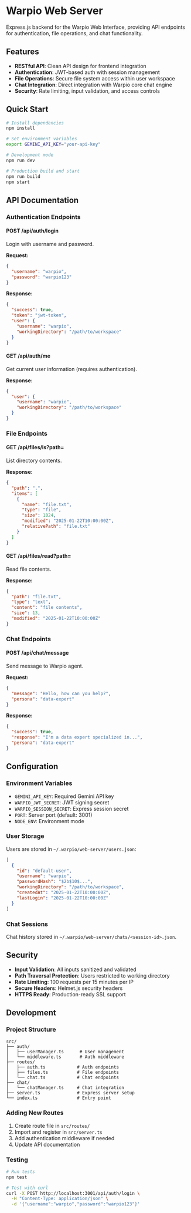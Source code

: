 # Warpio Web Server

Express.js backend for the Warpio Web Interface, providing API endpoints for authentication, file operations, and chat functionality.

## Features

- **RESTful API**: Clean API design for frontend integration
- **Authentication**: JWT-based auth with session management
- **File Operations**: Secure file system access within user workspace
- **Chat Integration**: Direct integration with Warpio core chat engine
- **Security**: Rate limiting, input validation, and access controls

## Quick Start

```bash
# Install dependencies
npm install

# Set environment variables
export GEMINI_API_KEY="your-api-key"

# Development mode
npm run dev

# Production build and start
npm run build
npm start
```

## API Documentation

### Authentication Endpoints

#### POST /api/auth/login
Login with username and password.

**Request:**
```json
{
  "username": "warpio",
  "password": "warpio123"
}
```

**Response:**
```json
{
  "success": true,
  "token": "jwt-token",
  "user": {
    "username": "warpio",
    "workingDirectory": "/path/to/workspace"
  }
}
```

#### GET /api/auth/me
Get current user information (requires authentication).

**Response:**
```json
{
  "user": {
    "username": "warpio",
    "workingDirectory": "/path/to/workspace"
  }
}
```

### File Endpoints

#### GET /api/files/ls?path=<path>
List directory contents.

**Response:**
```json
{
  "path": ".",
  "items": [
    {
      "name": "file.txt",
      "type": "file",
      "size": 1024,
      "modified": "2025-01-22T10:00:00Z",
      "relativePath": "file.txt"
    }
  ]
}
```

#### GET /api/files/read?path=<path>
Read file contents.

**Response:**
```json
{
  "path": "file.txt",
  "type": "text",
  "content": "file contents",
  "size": 13,
  "modified": "2025-01-22T10:00:00Z"
}
```

### Chat Endpoints

#### POST /api/chat/message
Send message to Warpio agent.

**Request:**
```json
{
  "message": "Hello, how can you help?",
  "persona": "data-expert"
}
```

**Response:**
```json
{
  "success": true,
  "response": "I'm a data expert specialized in...",
  "persona": "data-expert"
}
```

## Configuration

### Environment Variables

- `GEMINI_API_KEY`: Required Gemini API key
- `WARPIO_JWT_SECRET`: JWT signing secret
- `WARPIO_SESSION_SECRET`: Express session secret
- `PORT`: Server port (default: 3001)
- `NODE_ENV`: Environment mode

### User Storage

Users are stored in `~/.warpio/web-server/users.json`:

```json
[
  {
    "id": "default-user",
    "username": "warpio", 
    "passwordHash": "$2b$10$...",
    "workingDirectory": "/path/to/workspace",
    "createdAt": "2025-01-22T10:00:00Z",
    "lastLogin": "2025-01-22T10:00:00Z"
  }
]
```

### Chat Sessions

Chat history stored in `~/.warpio/web-server/chats/<session-id>.json`.

## Security

- **Input Validation**: All inputs sanitized and validated
- **Path Traversal Protection**: Users restricted to working directory
- **Rate Limiting**: 100 requests per 15 minutes per IP
- **Secure Headers**: Helmet.js security headers
- **HTTPS Ready**: Production-ready SSL support

## Development

### Project Structure

```
src/
├── auth/
│   ├── userManager.ts      # User management
│   └── middleware.ts       # Auth middleware
├── routes/
│   ├── auth.ts            # Auth endpoints
│   ├── files.ts           # File endpoints
│   └── chat.ts            # Chat endpoints
├── chat/
│   └── chatManager.ts     # Chat integration
├── server.ts              # Express server setup
└── index.ts               # Entry point
```

### Adding New Routes

1. Create route file in `src/routes/`
2. Import and register in `src/server.ts`
3. Add authentication middleware if needed
4. Update API documentation

### Testing

```bash
# Run tests
npm test

# Test with curl
curl -X POST http://localhost:3001/api/auth/login \
  -H "Content-Type: application/json" \
  -d '{"username":"warpio","password":"warpio123"}'
```